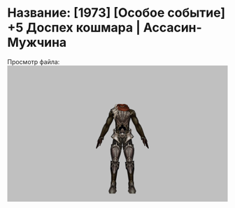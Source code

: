 # Название: [1973] [Особое событие] +5 Доспех кошмара | Ассасин-Мужчина

Просмотр файла:
![p060003.png](p060003.png)